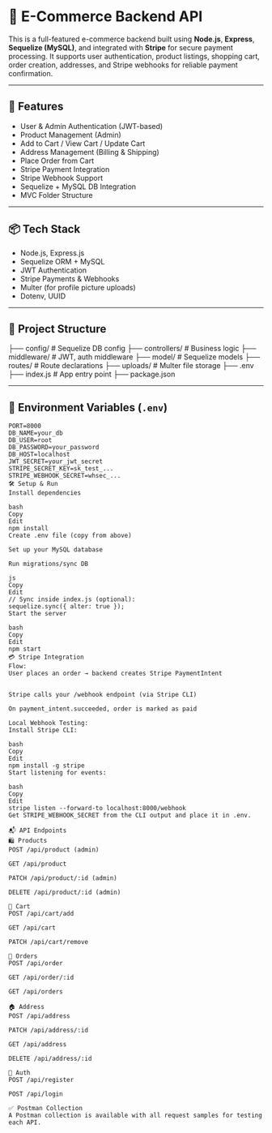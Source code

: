 # 🛒 E-Commerce Backend API

This is a full-featured e-commerce backend built using **Node.js**, **Express**, **Sequelize (MySQL)**, and integrated with **Stripe** for secure payment processing. It supports user authentication, product listings, shopping cart, order creation, addresses, and Stripe webhooks for reliable payment confirmation.

---

## 🚀 Features

- User & Admin Authentication (JWT-based)
- Product Management (Admin)
- Add to Cart / View Cart / Update Cart
- Address Management (Billing & Shipping)
- Place Order from Cart
- Stripe Payment Integration
- Stripe Webhook Support
- Sequelize + MySQL DB Integration
- MVC Folder Structure

---

## 📦 Tech Stack

- Node.js, Express.js
- Sequelize ORM + MySQL
- JWT Authentication
- Stripe Payments & Webhooks
- Multer (for profile picture uploads)
- Dotenv, UUID

---

## 📁 Project Structure

├── config/ # Sequelize DB config
├── controllers/ # Business logic
├── middleware/ # JWT, auth middleware
├── model/ # Sequelize models
├── routes/ # Route declarations
├── uploads/ # Multer file storage
├── .env
├── index.js # App entry point
├── package.json

---

## 🔐 Environment Variables (`.env`)

```env
PORT=8000
DB_NAME=your_db
DB_USER=root
DB_PASSWORD=your_password
DB_HOST=localhost
JWT_SECRET=your_jwt_secret
STRIPE_SECRET_KEY=sk_test_...
STRIPE_WEBHOOK_SECRET=whsec_...
🛠 Setup & Run
Install dependencies

bash
Copy
Edit
npm install
Create .env file (copy from above)

Set up your MySQL database

Run migrations/sync DB

js
Copy
Edit
// Sync inside index.js (optional):
sequelize.sync({ alter: true });
Start the server

bash
Copy
Edit
npm start
💳 Stripe Integration
Flow:
User places an order → backend creates Stripe PaymentIntent


Stripe calls your /webhook endpoint (via Stripe CLI)

On payment_intent.succeeded, order is marked as paid

Local Webhook Testing:
Install Stripe CLI:

bash
Copy
Edit
npm install -g stripe
Start listening for events:

bash
Copy
Edit
stripe listen --forward-to localhost:8000/webhook
Get STRIPE_WEBHOOK_SECRET from the CLI output and place it in .env.

📬 API Endpoints
🛍 Products
POST /api/product (admin)

GET /api/product

PATCH /api/product/:id (admin)

DELETE /api/product/:id (admin)

🛒 Cart
POST /api/cart/add

GET /api/cart

PATCH /api/cart/remove

🧾 Orders
POST /api/order

GET /api/order/:id

GET /api/orders

🏠 Address
POST /api/address

PATCH /api/address/:id

GET /api/address

DELETE /api/address/:id

🔐 Auth
POST /api/register

POST /api/login

✅ Postman Collection
A Postman collection is available with all request samples for testing each API.

